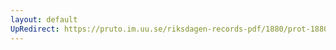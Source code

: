 ```yaml
---
layout: default
UpRedirect: https://pruto.im.uu.se/riksdagen-records-pdf/1880/prot-1880--ak--061/prot-1880--ak--061_004.pdf
---
```

